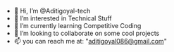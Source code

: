 - 👋 Hi, I’m @Aditigoyal-tech
- 👀 I’m interested in Technical Stuff
- 🌱 I’m currently learning Competitive Coding
- 💞️ I’m looking to collaborate on some cool projects
- 📫 you can reach me at: "aditigoyal086@gmail.com"

<!---
Aditigoyal-tech/Aditigoyal-tech is a ✨ special ✨ repository because its `README.md` (this file) appears on your GitHub profile.
You can click the Preview link to take a look at your changes.
--->
